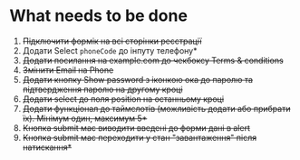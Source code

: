 # What needs to be done

1. ~~Підключити формік на всі сторінки реєстрації~~
1. Додати Select `phoneCode` до інпуту телефону\*
1. ~~Додати посилання на example.com до чекбоксу Terms & conditions~~
1. ~~Змінити Email на Phone~~
1. ~~Додати кнопку Show password з іконкою ока до паролю та підтвердження паролю на другому кроці~~
1. ~~Додати select до поля position на останньому кроці~~
1. ~~Додати функціонал до таймслотів (можливість додати або прибрати їх). Мінімум один, максимум 5\*~~
1. ~~Кнопка submit має виводити введені до форми дані в alert~~
1. ~~Кнопка submit має переходити у стан "завантаження" після натискання\*~~
